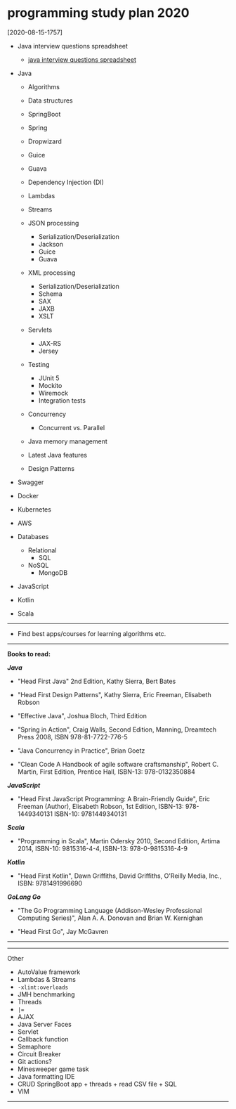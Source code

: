 # programming study plan 2020

[2020-08-15-1757]

- Java interview questions spreadsheet
  
  - [java interview questions spreadsheet](./java%20interview%20questions%20spreadsheet)

- Java
  
  - Algorithms

  - Data structures

  - SpringBoot

  - Spring

  - Dropwizard

  - Guice

  - Guava

  - Dependency Injection (DI)

  - Lambdas

  - Streams

  - JSON processing
    - Serialization/Deserialization
    - Jackson
    - Guice
    - Guava

  - XML processing
    - Serialization/Deserialization
    - Schema
    - SAX
    - JAXB
    - XSLT

  - Servlets
    - JAX-RS
    - Jersey

  - Testing
    - JUnit 5
    - Mockito
    - Wiremock
    - Integration tests

  - Concurrency
    - Concurrent vs. Parallel

  - Java memory management

  - Latest Java features

  - Design Patterns

- Swagger

- Docker

- Kubernetes

- AWS

- Databases
  - Relational
    - SQL
  - NoSQL
    - MongoDB

- JavaScript

- Kotlin

- Scala

---

- Find best apps/courses for learning algorithms etc.

---

**Books to read:**

***Java***

- "Head First Java" 2nd Edition, Kathy Sierra, Bert Bates

- "Head First Design Patterns", Kathy Sierra, Eric Freeman, Elisabeth Robson

- "Effective Java", Joshua Bloch, Third Edition

- "Spring in Action", Craig Walls, Second Edition, Manning, Dreamtech Press 2008, ISBN 978-81-7722-776-5

- "Java Concurrency in Practice", Brian Goetz

- "Clean Code A Handbook of agile software craftsmanship", Robert C. Martin, First Edition, Prentice Hall, ISBN-13: 978-0132350884

***JavaScript***

- "Head First JavaScript Programming: A Brain-Friendly Guide", Eric Freeman  (Author), Elisabeth Robson, 1st Edition, ISBN-13: 978-1449340131 ISBN-10: 9781449340131

***Scala***

- "Programming in Scala", Martin Odersky 2010, Second Edition, Artima 2014, ISBN-10: 9815316-4-4, ISBN-13: 978-0-9815316-4-9

***Kotlin***

- "Head First Kotlin", Dawn Griffiths, David Griffiths, O'Reilly Media, Inc., ISBN: 9781491996690

***GoLang Go***

- "The Go Programming Language (Addison-Wesley Professional Computing Series)", Alan A. A. Donovan and Brian W. Kernighan

- "Head First Go", Jay McGavren

---
---

Other

- AutoValue framework
- Lambdas & Streams
- `-xlint:overloads`
- JMH benchmarking
- Threads
- `|=`
- AJAX
- Java Server Faces
- Servlet
- Callback function
- Semaphore
- Circuit Breaker
- Git actions?
- Minesweeper game task
- Java formatting IDE
- CRUD SpringBoot app + threads + read CSV file + SQL
- VIM

---
